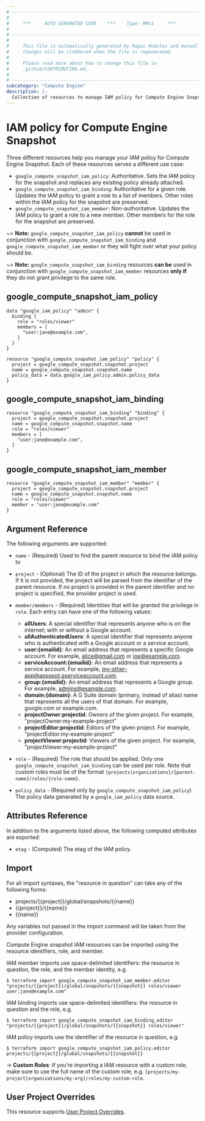 ```yaml
---
# ----------------------------------------------------------------------------
#
#     ***     AUTO GENERATED CODE    ***    Type: MMv1     ***
#
# ----------------------------------------------------------------------------
#
#     This file is automatically generated by Magic Modules and manual
#     changes will be clobbered when the file is regenerated.
#
#     Please read more about how to change this file in
#     .github/CONTRIBUTING.md.
#
# ----------------------------------------------------------------------------
subcategory: "Compute Engine"
description: |-
  Collection of resources to manage IAM policy for Compute Engine Snapshot
---
```


# IAM policy for Compute Engine Snapshot
Three different resources help you manage your IAM policy for Compute Engine Snapshot. Each of these resources serves a different use case:

* `google_compute_snapshot_iam_policy`: Authoritative. Sets the IAM policy for the snapshot and replaces any existing policy already attached.
* `google_compute_snapshot_iam_binding`: Authoritative for a given role. Updates the IAM policy to grant a role to a list of members. Other roles within the IAM policy for the snapshot are preserved.
* `google_compute_snapshot_iam_member`: Non-authoritative. Updates the IAM policy to grant a role to a new member. Other members for the role for the snapshot are preserved.

~> **Note:** `google_compute_snapshot_iam_policy` **cannot** be used in conjunction with `google_compute_snapshot_iam_binding` and `google_compute_snapshot_iam_member` or they will fight over what your policy should be.

~> **Note:** `google_compute_snapshot_iam_binding` resources **can be** used in conjunction with `google_compute_snapshot_iam_member` resources **only if** they do not grant privilege to the same role.




## google\_compute\_snapshot\_iam\_policy

```hcl
data "google_iam_policy" "admin" {
  binding {
    role = "roles/viewer"
    members = [
      "user:jane@example.com",
    ]
  }
}

resource "google_compute_snapshot_iam_policy" "policy" {
  project = google_compute_snapshot.snapshot.project
  name = google_compute_snapshot.snapshot.name
  policy_data = data.google_iam_policy.admin.policy_data
}
```

## google\_compute\_snapshot\_iam\_binding

```hcl
resource "google_compute_snapshot_iam_binding" "binding" {
  project = google_compute_snapshot.snapshot.project
  name = google_compute_snapshot.snapshot.name
  role = "roles/viewer"
  members = [
    "user:jane@example.com",
  ]
}
```

## google\_compute\_snapshot\_iam\_member

```hcl
resource "google_compute_snapshot_iam_member" "member" {
  project = google_compute_snapshot.snapshot.project
  name = google_compute_snapshot.snapshot.name
  role = "roles/viewer"
  member = "user:jane@example.com"
}
```

## Argument Reference

The following arguments are supported:

* `name` - (Required) Used to find the parent resource to bind the IAM policy to

* `project` - (Optional) The ID of the project in which the resource belongs.
    If it is not provided, the project will be parsed from the identifier of the parent resource. If no project is provided in the parent identifier and no project is specified, the provider project is used.

* `member/members` - (Required) Identities that will be granted the privilege in `role`.
  Each entry can have one of the following values:
  * **allUsers**: A special identifier that represents anyone who is on the internet; with or without a Google account.
  * **allAuthenticatedUsers**: A special identifier that represents anyone who is authenticated with a Google account or a service account.
  * **user:{emailid}**: An email address that represents a specific Google account. For example, alice@gmail.com or joe@example.com.
  * **serviceAccount:{emailid}**: An email address that represents a service account. For example, my-other-app@appspot.gserviceaccount.com.
  * **group:{emailid}**: An email address that represents a Google group. For example, admins@example.com.
  * **domain:{domain}**: A G Suite domain (primary, instead of alias) name that represents all the users of that domain. For example, google.com or example.com.
  * **projectOwner:projectid**: Owners of the given project. For example, "projectOwner:my-example-project"
  * **projectEditor:projectid**: Editors of the given project. For example, "projectEditor:my-example-project"
  * **projectViewer:projectid**: Viewers of the given project. For example, "projectViewer:my-example-project"

* `role` - (Required) The role that should be applied. Only one
    `google_compute_snapshot_iam_binding` can be used per role. Note that custom roles must be of the format
    `[projects|organizations]/{parent-name}/roles/{role-name}`.

* `policy_data` - (Required only by `google_compute_snapshot_iam_policy`) The policy data generated by
  a `google_iam_policy` data source.

## Attributes Reference

In addition to the arguments listed above, the following computed attributes are
exported:

* `etag` - (Computed) The etag of the IAM policy.

## Import

For all import syntaxes, the "resource in question" can take any of the following forms:

* projects/{{project}}/global/snapshots/{{name}}
* {{project}}/{{name}}
* {{name}}

Any variables not passed in the import command will be taken from the provider configuration.

Compute Engine snapshot IAM resources can be imported using the resource identifiers, role, and member.

IAM member imports use space-delimited identifiers: the resource in question, the role, and the member identity, e.g.
```
$ terraform import google_compute_snapshot_iam_member.editor "projects/{{project}}/global/snapshots/{{snapshot}} roles/viewer user:jane@example.com"
```

IAM binding imports use space-delimited identifiers: the resource in question and the role, e.g.
```
$ terraform import google_compute_snapshot_iam_binding.editor "projects/{{project}}/global/snapshots/{{snapshot}} roles/viewer"
```

IAM policy imports use the identifier of the resource in question, e.g.
```
$ terraform import google_compute_snapshot_iam_policy.editor projects/{{project}}/global/snapshots/{{snapshot}}
```

-> **Custom Roles**: If you're importing a IAM resource with a custom role, make sure to use the
 full name of the custom role, e.g. `[projects/my-project|organizations/my-org]/roles/my-custom-role`.

## User Project Overrides

This resource supports [User Project Overrides](https://registry.terraform.io/providers/hashicorp/google/latest/docs/guides/provider_reference#user_project_override).
